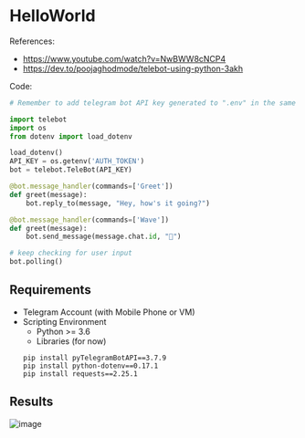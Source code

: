 # HelloWorld

References: 
- https://www.youtube.com/watch?v=NwBWW8cNCP4
- https://dev.to/poojaghodmode/telebot-using-python-3akh


Code:
```python
# Remember to add telegram bot API key generated to ".env" in the same directory.

import telebot
import os
from dotenv import load_dotenv

load_dotenv()
API_KEY = os.getenv('AUTH_TOKEN')
bot = telebot.TeleBot(API_KEY)

@bot.message_handler(commands=['Greet'])
def greet(message):
    bot.reply_to(message, "Hey, how's it going?")

@bot.message_handler(commands=['Wave'])
def greet(message):
    bot.send_message(message.chat.id, "👋")

# keep checking for user input
bot.polling()
```

## Requirements
- Telegram Account (with Mobile Phone or VM)
- Scripting Environment
   - Python >= 3.6
   - Libraries (for now)
   ```
   pip install pyTelegramBotAPI==3.7.9
   pip install python-dotenv==0.17.1
   pip install requests==2.25.1
   ```
   
## Results
![image](https://user-images.githubusercontent.com/48358569/204119239-13cd3deb-15d1-4f4b-a41b-81daf4c581f1.png)

